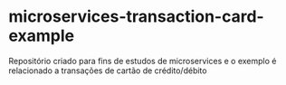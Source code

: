 # microservices-transaction-card-example
Repositório criado para fins de estudos de microservices e o exemplo é relacionado a transações de cartão de crédito/débito
